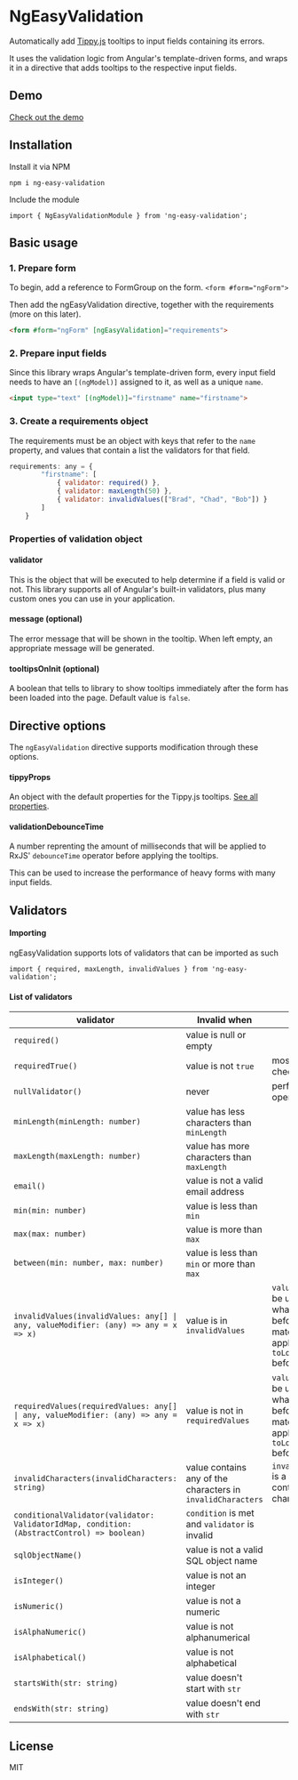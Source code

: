 # NgEasyValidation

Automatically add [Tippy.js](https://atomiks.github.io/tippyjs/v6/getting-started/ "Tippy.js documentation") tooltips to input fields containing its errors. 

It uses the validation logic from Angular's template-driven forms, and wraps it in a directive that adds tooltips to the respective input fields.


## Demo

[Check out the demo](https://stackblitz.com/edit/ng-easy-validation)

## Installation
Install it via NPM

```
npm i ng-easy-validation
```

Include the module

```
import { NgEasyValidationModule } from 'ng-easy-validation';
```

## Basic usage
### 1. Prepare form
To begin, add a reference to FormGroup on the form.
```<form #form="ngForm">```

Then add the ngEasyValidation directive, together with the requirements (more on this later).
```html
<form #form="ngForm" [ngEasyValidation]="requirements">
```

### 2. Prepare input fields

Since this library wraps Angular's template-driven form, every input field needs to have an ```[(ngModel)]``` assigned to it, as well as a unique ```name```.

```html
<input type="text" [(ngModel)]="firstname" name="firstname">
```


### 3. Create a requirements object

The requirements must be an object with keys that refer to the ```name``` property, and values that contain a list the validators for that field.

```javascript
requirements: any = {
        "firstname": [
            { validator: required() },
            { validator: maxLength(50) },
            { validator: invalidValues(["Brad", "Chad", "Bob"]) }
        ]
    }
```

### Properties of validation object

#### validator

This is the object that will be executed to help determine if a field is valid or not. 
This library supports all of Angular's built-in validators, plus many custom ones you can use in your application.

#### message (optional)

The error message that will be shown in the tooltip. When left empty, an appropriate message will be generated.

#### tooltipsOnInit (optional)

A boolean that tells to library to show tooltips immediately after the form has been loaded into the page. Default value is ```false```.

## Directive options

The ```ngEasyValidation``` directive supports modification through these options.

#### tippyProps

An object with the default properties for the Tippy.js tooltips. [See all properties](https://atomiks.github.io/tippyjs/v6/all-props/).

#### validationDebounceTime

A number reprenting the amount of milliseconds that will be applied to RxJS' ```debounceTime``` operator before applying the tooltips.

This can be used to increase the performance of heavy forms with many input fields.

## Validators
#### Importing
ngEasyValidation supports lots of validators that can be imported as such
```
import { required, maxLength, invalidValues } from 'ng-easy-validation';
```
 
#### List of validators


validator     | Invalid when|Notes
------------- |-------------|-------------
`required()` | value is null or empty
`requiredTrue()` | value is not ```true```|mostly used with checkboxes
`nullValidator()` | never|performs no operation
`minLength(minLength: number)` | value has less characters than ```minLength```
`maxLength(maxLength: number)` | value has more characters than ```maxLength```
`email()` | value is not a valid email address
`min(min: number)` | value is less than `min`
`max(max: number)` | value is more than `max`
`between(min: number, max: number)` | value is less than `min` or more than `max`
`invalidValues(invalidValues: any[] \| any, valueModifier: (any) => any = x => x)` | value is in `invalidValues`|`valueModifier` can be used to modify what was entered before it will be matched. Ex: apply `toLowerCase()` before matching
`requiredValues(requiredValues: any[] \| any, valueModifier: (any) => any = x => x)` | value is not in `requiredValues`|`valueModifier` can be used to modify what was entered before it will be matched. Ex: apply `toLowerCase()` before matching
`invalidCharacters(invalidCharacters: string)` | value contains any of the characters in `invalidCharacters`|`invalidCharacters` is a string containing all the characters
`conditionalValidator(validator: ValidatorIdMap, condition: (AbstractControl) => boolean)` | `condition` is met and `validator` is invalid
`sqlObjectName()` | value is not a valid SQL object name
`isInteger()` | value is not an integer
`isNumeric()` | value is not a numeric
`isAlphaNumeric()` | value is not alphanumerical
`isAlphabetical()` | value is not alphabetical
`startsWith(str: string)` | value doesn't start with `str`
`endsWith(str: string)` | value doesn't end with `str`

 ## License

 MIT
